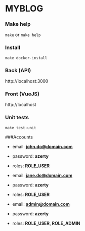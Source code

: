 MYBLOG
===

### Make help
`make` or `make help`

### Install
`make docker-install`

### Back (API)
http://localhost:3000

### Front (VueJS)
http://localhost

### Unit tests

`make test-unit`

###Accounts
- email: **john.do@domain.com**
- password: **azerty**
- roles: **ROLE_USER**


- email: **jane.do@domain.com**
- password: **azerty**
- roles: **ROLE_USER**


- email: **admin@domain.com**
- password: **azerty**
- roles: **ROLE_USER, ROLE_ADMIN**
